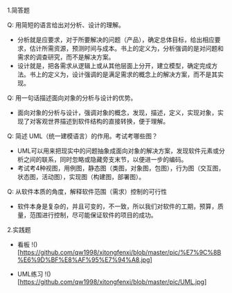 1.简答题

Q: 用简短的语言给出对分析、设计的理解。
- 分析就是应要求，对于所要解决的问题（产品），确定总体目标，给出相应要求，估计所需资源，预测时间与成本。书上的定义为，分析强调的是对问题和需求的调查研究，而不是解决方案。
- 设计就是，把各需求从逻辑上或从其他层面上分开，建立模型，确定完成方法。书上的定义为，设计强调的是满足需求的概念上的解决方案，而不是其实现。

Q: 用一句话描述面向对象的分析与设计的优势。
- 面向对象的分析与设计，强调对象的概念，发现，描述，定义，实现对象，实现了对客观世界描述到软件结构的直接转换，便于理解。

Q: 简述 UML（统一建模语言）的作用。考试考哪些图？
- UML可以用来把现实中的问题抽象成面向对象的解决方案，发现软件元素或分析之间的联系，同时忽略或隐藏旁支末节，以便进一步的编码。
- 考试考4种视图，用例图，静态图（类图，对象图，包图），行为图（交互图，状态图，活动图），实现图（构建图，部署图）。

Q: 从软件本质的角度，解释软件范围（需求）控制的可行性
- 软件本身是复杂的，并且可变的，不一致，所以我们对软件的工期，预算，质量，范围进行控制，尽可能保证软件的项目的成功。

2.实践题
- 看板
!()[https://github.com/qw1998/xitongfenxi/blob/master/pic/%E7%9C%8B%E6%9D%BF%E8%AF%95%E7%94%A8.jpg]

- UML练习
!()[https://github.com/qw1998/xitongfenxi/blob/master/pic/UML.jpg]
